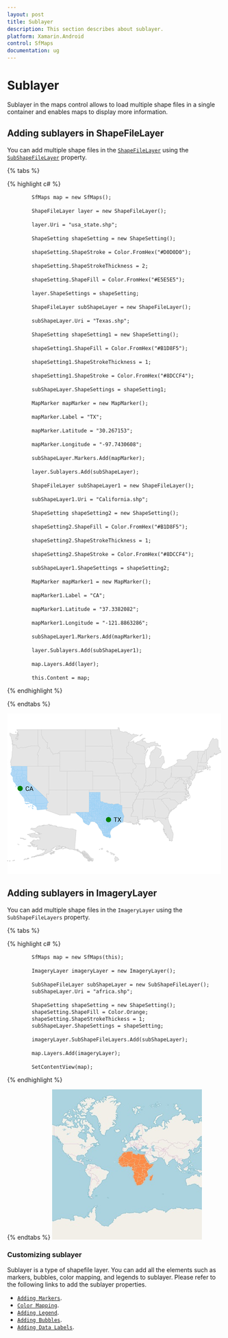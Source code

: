 ```yaml
---
layout: post
title: Sublayer
description: This section describes about sublayer.
platform: Xamarin.Android
control: SfMaps
documentation: ug
---
```


# Sublayer

Sublayer in the maps control allows to load multiple shape files in a single container and enables maps to display more information.

## Adding sublayers in ShapeFileLayer

You can add multiple shape files in the [`ShapeFileLayer`](https://help.syncfusion.com/cr/cref_files/xamarin-android/Syncfusion.SfMaps.Android~Com.Syncfusion.Maps.ShapeFileLayer.html) using the [`SubShapeFileLayer`](https://help.syncfusion.com/cr/cref_files/xamarin-android/Syncfusion.SfMaps.Android~Com.Syncfusion.Maps.SubShapeFileLayer.html) property.

{% tabs %}

{% highlight c# %}

            SfMaps map = new SfMaps();

            ShapeFileLayer layer = new ShapeFileLayer();

            layer.Uri = "usa_state.shp";

            ShapeSetting shapeSetting = new ShapeSetting();

            shapeSetting.ShapeStroke = Color.FromHex("#D0D0D0");

            shapeSetting.ShapeStrokeThickness = 2;

            shapeSetting.ShapeFill = Color.FromHex("#E5E5E5");

            layer.ShapeSettings = shapeSetting;

            ShapeFileLayer subShapeLayer = new ShapeFileLayer();

            subShapeLayer.Uri = "Texas.shp";

            ShapeSetting shapeSetting1 = new ShapeSetting();

            shapeSetting1.ShapeFill = Color.FromHex("#B1D8F5");

            shapeSetting1.ShapeStrokeThickness = 1;

            shapeSetting1.ShapeStroke = Color.FromHex("#8DCCF4");

            subShapeLayer.ShapeSettings = shapeSetting1;

            MapMarker mapMarker = new MapMarker();

            mapMarker.Label = "TX";

            mapMarker.Latitude = "30.267153";

            mapMarker.Longitude = "-97.7430608";

            subShapeLayer.Markers.Add(mapMarker);

            layer.Sublayers.Add(subShapeLayer);

            ShapeFileLayer subShapeLayer1 = new ShapeFileLayer();

            subShapeLayer1.Uri = "California.shp";

            ShapeSetting shapeSetting2 = new ShapeSetting();

            shapeSetting2.ShapeFill = Color.FromHex("#B1D8F5");

            shapeSetting2.ShapeStrokeThickness = 1;

            shapeSetting2.ShapeStroke = Color.FromHex("#8DCCF4");

            subShapeLayer1.ShapeSettings = shapeSetting2;

            MapMarker mapMarker1 = new MapMarker();

            mapMarker1.Label = "CA";

            mapMarker1.Latitude = "37.3382082";

            mapMarker1.Longitude = "-121.8863286";

            subShapeLayer1.Markers.Add(mapMarker1);

            layer.Sublayers.Add(subShapeLayer1);

            map.Layers.Add(layer);

            this.Content = map;

{% endhighlight %}

{% endtabs %}

![Sublayer support in Xamarin.Android Maps](Images/Sublayer.png)

## Adding sublayers in ImageryLayer

You can add multiple shape files in the `ImageryLayer` using the `SubShapeFileLayers` property.

{% tabs %}

{% highlight c# %}

            SfMaps map = new SfMaps(this);

            ImageryLayer imageryLayer = new ImageryLayer();

            SubShapeFileLayer subShapeLayer = new SubShapeFileLayer();
            subShapeLayer.Uri = "africa.shp";

            ShapeSetting shapeSetting = new ShapeSetting();
            shapeSetting.ShapeFill = Color.Orange;
            shapeSetting.ShapeStrokeThickess = 1;
            subShapeLayer.ShapeSettings = shapeSetting;

            imageryLayer.SubShapeFileLayers.Add(subShapeLayer);

            map.Layers.Add(imageryLayer);

            SetContentView(map);

{% endhighlight %}

{% endtabs %}
![Sublayer support in Xamarin.Android Maps](Images/ImageryLayer-SubLayer.jpg)

### Customizing sublayer

Sublayer is a type of shapefile layer. You can add all the elements such as markers, bubbles, color mapping, and legends to sublayer. Please refer to the following links to add the sublayer properties.

* [`Adding Markers`](https://help.syncfusion.com/xamarin-android/sfmaps/markers#adding-marker).
* [`Color Mapping`](https://help.syncfusion.com/xamarin-android/sfmaps/color-mapping).
* [`Adding Legend`](https://help.syncfusion.com/xamarin-android/sfmaps/legend).
* [`Adding Bubbles`](https://help.syncfusion.com/xamarin-android/sfmaps/bubble-marker#adding-bubbles).
* [`Adding Data Labels`](https://help.syncfusion.com/xamarin-android/sfmaps/data-labels#adding-data-labels).